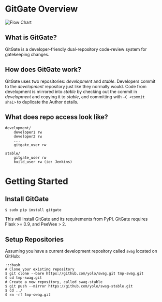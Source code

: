 # GitGate Overview

![Flow Chart](http://gitgate.nullism.com/uploads/gitgate-flow-basic.png)

## What is GitGate? 

GitGate is a developer-friendly dual-repository code-review system for gatekeeping changes.

## How does GitGate work?

GitGate uses two repositories: *development* and *stable*. Developers commit to the *development* 
repository just like they normally would. Code from development is mirrored into *stable*
by checking out the commit in *development* and copying it to *stable*, and committing with `-C <commit sha1>` 
to duplicate the Author details. 

## What does repo access look like? 

    development/
        developer1 rw
        developer2 rw
        ...
        gitgate_user rw

    stable/
        gitgate_user rw
        build_user rw (ie: Jenkins)

# Getting Started

## Install GitGate

    $ sudo pip install gitgate

This will install GitGate and its requirements from PyPI. GitGate
requires Flask >= 0.9, and PeeWee > 2. 

## Setup Repositories

Assuming you have a current development repository called `swag` located
on GitHub:

    :::bash
    # Clone your existing repository
    $ git clone --bare https://github.com/yolo/swag.git tmp-swag.git
    $ cd tmp-swag.git
    # Create a new repository, called swag-stable
    $ git push --mirror https://github.com/yolo/swag-stable.git
    $ cd ../
    $ rm -rf tmp-swag.git
 

